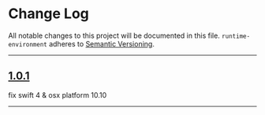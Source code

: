 # Change Log

All notable changes to this project will be documented in this file.
`runtime-environment` adheres to [Semantic Versioning](http://semver.org/).

---

## [1.0.1](https://github.com/Digipolitan/runtime-environment/releases/tag/v1.0.1)

fix swift 4 & osx platform 10.10

---
